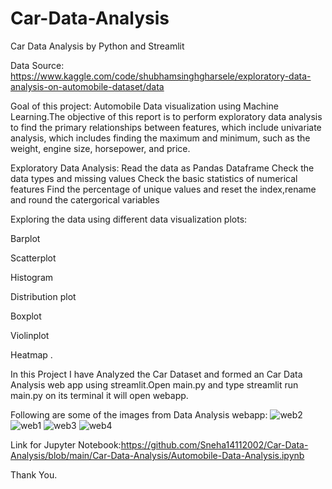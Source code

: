 # Car-Data-Analysis
Car Data Analysis by Python and Streamlit


Data Source: https://www.kaggle.com/code/shubhamsinghgharsele/exploratory-data-analysis-on-automobile-dataset/data

Goal of this project:
Automobile Data visualization using Machine Learning.The objective of this report is to perform exploratory data analysis to find the primary relationships between features, which include univariate analysis, which
includes finding the maximum and minimum, such as the weight, engine size,
horsepower, and price. 


Exploratory Data Analysis:
Read the data as Pandas Dataframe
Check the data types and missing values
Check the basic statistics of numerical features
Find the percentage of unique values and reset the index,rename and round the catergorical variables

Exploring the data using different data visualization plots:


Barplot 


Scatterplot 


Histogram  


Distribution plot  


Boxplot 


Violinplot  


Heatmap .


In this Project I have Analyzed the Car Dataset and formed an Car Data Analysis web app using streamlit.Open main.py and type streamlit run main.py on its terminal it will open webapp.

Following are some of the images from Data Analysis webapp:
![web2](https://user-images.githubusercontent.com/95864910/170860295-ee468853-201e-48d6-a9e9-f5540f58bb37.png)
![web1](https://user-images.githubusercontent.com/95864910/170860291-7376092f-ac60-4b65-9d76-a00102c447b9.png)
![web3](https://user-images.githubusercontent.com/95864910/170860297-b1aa2a71-db47-4b3b-96d8-08e7c1ac1ee1.png)
![web4](https://user-images.githubusercontent.com/95864910/170860301-1878b54a-1486-4972-95a7-3c032e80babf.png)

Link for Jupyter Notebook:https://github.com/Sneha14112002/Car-Data-Analysis/blob/main/Car-Data-Analysis/Automobile-Data-Analysis.ipynb

Thank You.
